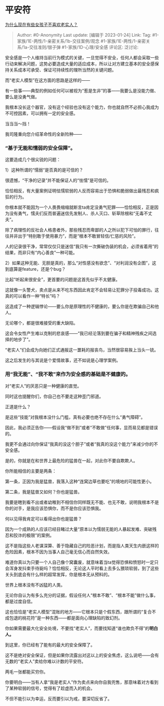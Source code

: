 # 平安符
[为什么现在有些女孩子不喜欢老实人？](https://www.zhihu.com/question/395339149/answer/2857667442)

> Author: #0-Anonymity
> Last update: [编辑于 2023-01-24]
> Link:
> Tag: #1-家族/1E-两性/1-亲密关系/1b-交往案例/观念 #1-家族/1E-两性/1-亲密关系/1a-交往准则/银子弹 #1-家族/1D-心理/安全感 
> 评论区:
> 泛讨论:
  
安全感是一个人维持当前行为模式的关键，一旦觉得不安全，任何人都会采取一些行动来解决问题，这势必要造成大量的适应成本，所以让对方建立基本的安全感保持关系成本可承受、保证可持续性的理所当然的关键问题。

而“老实人模型”在这方面的思路是这样的——

有一些事——典型的例如任何可以被视为“惹是生非”的事——我要么是没能力做、要么是没勇气做。

我根本没长这个器官，没有这个经验也没有这个能力，你也就自然不必担心我成为不可控因素，可以拥有一定的安全感。

当当当～挡！  

我司隆重向您介绍革命性的全新险种——

### “基于无能和懦弱的安全保障”。

这要造成几个很尖锐的问题：

1）这种所谓的“懦弱“是否真的是可信的？

很遗憾，“干净的记录”并不能保证人的“怯懦”是可信的。

恰恰相反，有大量案例证明怯懦软弱的人反而容易出于恐惧和脆弱做出最残忍和疯狂的行为。

你根本就不能因为一个人畏畏缩缩就断言ta肯定没勇气犯罪——恰恰相反，正是因为没有勇气，懦夫们反而普遍迷信先发制人、杀人灭口、斩草除根和“无毒不丈夫”。

除了病理性的反社会人格患者外，那些残忍而卑鄙的人之所以犯下可怕的罪行，往往并非出于“特别敢于使用暴力”，而是“根本不敢冒轻信/仁慈的风险”。

人的记录很干净，常常仅仅只是迷信“我只有一次撕破伪装的机会，必须省着用”的结果，而非只有“内心善良”一种可能。

2）如果这种无能、无胆是真的，那么“对性感没有欲念”、“对利润没有企图”，这到底算是feature，还是个bug？

比起“听起来很安全”，更首要的问题是这首先似乎不太健康。

这就像一头警犬，卖点是从来不吃东西因此肯定不会轻易让犯罪分子投毒成功。这真的可以看作一种“特长”吗？

这造成了一种逻辑悖论——要么你是原理性的不健康的，要么你是在欺骗自己和他人。

无论哪个，都是很难接受的重大缺陷。

这会令女性产生难以克制的悲哀感——“我已经沦落到要在骗子和精神残疾之间选择的地步了”。

“老实人”们会成为向她们正式通报这一噩耗的报丧鸟，当然很容易挨上当头一铳。

这之后发生的与其说是个爱情故事，还不如说是心理学案例。

### 用“我无能”、“我不敢”来作为安全感的基础是不健康的。

对“老实人”的厌恶只是一种健康的直觉。

同时这也提醒你们，你自己也不要走这种歪门邪道。

正道是什么？

是这些“技能”对我根本没什么门槛，真有必要也绝不存在什么“勇气障碍”。

因此，我必须正告你——假设我“做不到”或者“不敢做”任何事，显而易见都是错误的。

我更不会通过向你保证“我真的没这个胆子”或者“我真的没这个能力”来减少你的不安全感。

是的，你就是在和世界上最危险的猛兽在一起，对此你不要自欺欺人。

你所能相信的主要是两条：

第一条，正因为我是猛兽，我落入这种“连窝边草也要吃”的境地的可能性更小。

第二条，我是猛兽又如何？你也是猛兽。

我要是瞎到看不出或者幼稚到不相信你同样既无不能、也无不敢，说明我根本不是你的对手，是我应该恐惧你，而不是你应该恐惧我。

何以见得我肯定可以看得出你也是猛兽？

因为一个成熟的人应该已经目睹过大量“原本以为懦弱无能的人暴起发难、突破残忍和狡诈的极限”的案例。

这不是指这些人老谋深算、善于隐藏自己的险恶计划，而是指人类天生内嵌这样的危险因素，根本不因为当事人自己毫无信心而自然失效。

难道你真以为只要一个人自己像个窝囊废，就意味着当ta觉得恐惧和愤怒时一定只会浑身发抖束手待毙吗？恰恰相反，无论这人平时看上去多么猥琐软弱，到了这些关头到底会有什么样的超常发挥，你是根本无从预料的。

世界上根本没有不凶猛的人类。

无论你自认为有多么充分的证据，假设任何人“根本不敢”、“根本不能”做什么事，都是过度自信。

这也恰恰是“老实人模型”混账的地方——它根本只是个假东西，跟所谓的“复合不成包退的桃花符”是一种东西——都是面向心理缺陷的致幻剂。

你如果需要最大化安全处境，不要找“老实人”，而要找知道“谁也欺负不得”的**明白人。**

到这里，你已经有了能有的最大的安全保障了。

这不是绝对安全保证，但是如果你流露出对这以上的安全焦虑，这么说吧——会有无数的“老实人”卖给你难以计数的平安符。

两毛一张都能买穷你。

你要明白——当有人拿“我是老实人”作为卖点来向你自我兜售，那意味着对方看到了某种软弱的信号，觉得有了趁虚而入的机会。

不但不能引以为幸运，反而要引以为戒，要深切反省了。
